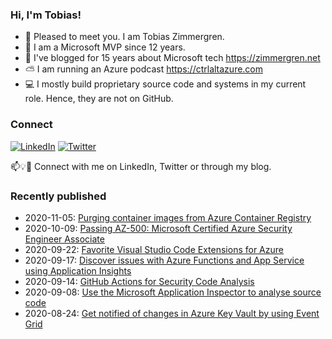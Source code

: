 ### Hi, I'm Tobias!
- 🔭 Pleased to meet you. I am Tobias Zimmergren.
- 🥇 I am a Microsoft MVP since 12 years.
- 📰 I've blogged for 15 years about Microsoft tech https://zimmergren.net
- ⛅ I am running an Azure podcast https://ctrlaltazure.com
- 💻 I mostly build proprietary source code and systems in my current role. Hence, they are not on GitHub.

### Connect
<a href="https://www.linkedin.com/in/zimmergren"><img src="https://img.shields.io/badge/LinkedIn--_.svg?style=social&logo=linkedin" alt="LinkedIn"></a> <a href="https://twitter.com/zimmergren"><img src="https://img.shields.io/twitter/follow/zimmergren?label=Twitter&style=social" alt="Twitter"></a>

📫💡🙏 Connect with me on LinkedIn, Twitter or through my blog.

### Recently published
- 2020-11-05: [Purging container images from Azure Container Registry](https://zimmergren.net/purging-container-images-from-azure-container-registry/)
- 2020-10-09: [Passing AZ-500: Microsoft Certified Azure Security Engineer Associate](https://zimmergren.net/passing-az-500-microsoft-certified-azure-security-engineer-associate/)
- 2020-09-22: [Favorite Visual Studio Code Extensions for Azure](https://zimmergren.net/favorite-visual-studio-code-extensions-for-azure/)
- 2020-09-17: [Discover issues with Azure Functions and App Service using Application Insights](https://zimmergren.net/discover-issues-azure-functions-app-services-using-application-insights/)
- 2020-09-14: [GitHub Actions for Security Code Analysis](https://zimmergren.net/github-actions-for-security-code-analysis/)
- 2020-09-08: [Use the Microsoft Application Inspector to analyse source code](https://zimmergren.net/use-microsoft-application-inspector-to-analyze-source-code/)
- 2020-08-24: [Get notified of changes in Azure Key Vault by using Event Grid](https://zimmergren.net/get-notified-of-changes-in-azure-key-vault-using-event-grid/)
